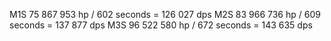 M1S  75 867 953 hp / 602 seconds = 126 027 dps
M2S  83 966 736 hp / 609 seconds = 137 877 dps
M3S  96 522 580 hp / 672 seconds = 143 635 dps
